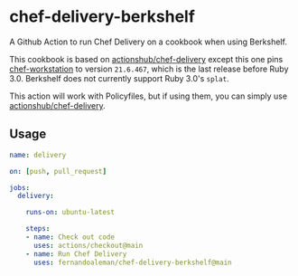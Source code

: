 # chef-delivery-berkshelf

A Github Action to run Chef Delivery on a cookbook when using Berkshelf.

This cookbook is based on
[actionshub/chef-delivery](https://github.com/actionshub/chef-delivery) except
this one pins [chef-workstation](https://github.com/chef/chef-workstation) to
version `21.6.467`, which is the last release before Ruby 3.0. Berkshelf does
not currently support Ruby 3.0's `splat`.

This action will work with Policyfiles, but if using them, you can simply use
[actionshub/chef-delivery](https://github.com/actionshub/chef-delivery).

## Usage

```yaml
name: delivery

on: [push, pull_request]

jobs:
  delivery:

    runs-on: ubuntu-latest

    steps:
    - name: Check out code
      uses: actions/checkout@main
    - name: Run Chef Delivery
      uses: fernandoaleman/chef-delivery-berkshelf@main
```
